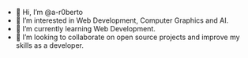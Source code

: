 - 👋 Hi, I’m @a-r0berto
- 👀 I’m interested in Web Development, Computer Graphics and AI.
- 🌱 I’m currently learning Web Development.
- 💞️ I’m looking to collaborate on open source projects and improve my skills as a developer.


<!---
a-r0bert0/a-r0bert0 is a ✨ special ✨ repository because its `README.md` (this file) appears on your GitHub profile.
You can click the Preview link to take a look at your changes.
--->
